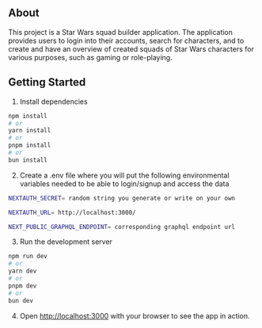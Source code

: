 ## About

This project is a Star Wars squad builder application. The application provides users to login into their accounts, search for characters, and to create and have an overview of created squads of Star Wars characters for various purposes, such as gaming or role-playing.

## Getting Started

1. Install dependencies

```bash
npm install
# or
yarn install
# or
pnpm install
# or
bun install
```

2. Create a .env file where you will put the following environmental variables needed to be able to login/signup and access the data

```bash
NEXTAUTH_SECRET= random string you generate or write on your own

NEXTAUTH_URL= http://localhost:3000/

NEXT_PUBLIC_GRAPHQL_ENDPOINT= corresponding graphql endpoint url
```

3. Run the development server

```bash
npm run dev
# or
yarn dev
# or
pnpm dev
# or
bun dev
```

4. Open [http://localhost:3000](http://localhost:3000) with your browser to see the app in action.

